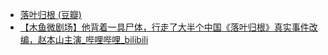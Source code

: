 - [落叶归根 (豆瓣)](https://movie.douban.com/subject/1853621/)
- [【木鱼微剧场】他背着一具尸体，行走了大半个中国《落叶归根》真实事件改编，赵本山主演_哔哩哔哩_bilibili](https://www.bilibili.com/video/BV1KE411n7mk/)
